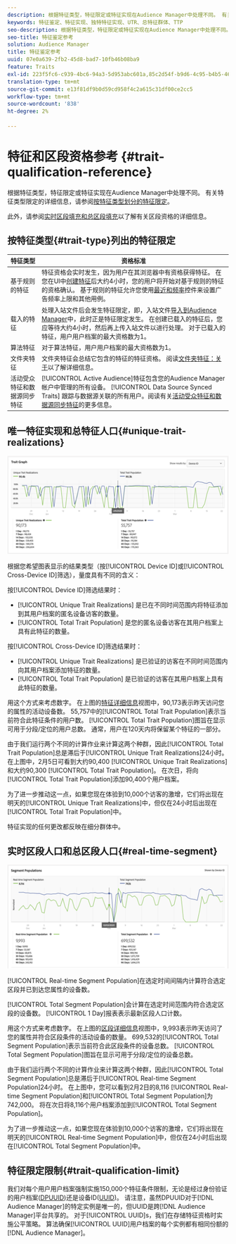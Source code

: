 ```yaml
---
description: 根据特征类型，特征限定或特征实现在Audience Manager中处理不同。 有关特征资格的详细信息，请参阅下表。
keywords: 特征鉴定、特征实现、独特特征实现、UTR、总特征群体、TTP
seo-description: 根据特征类型，特征限定或特征实现在Audience Manager中处理不同。 有关特征资格的详细信息，请参阅下表。
seo-title: 特征鉴定参考
solution: Audience Manager
title: 特征鉴定参考
uuid: 07e0a639-2fb2-45d8-bad7-10fb46b08ba9
feature: Traits
exl-id: 223f5fc6-c939-4bc6-94a3-5d953abc601a,85c2d54f-b9d6-4c95-b4b5-466119effc2a,85c2d54f-b9d6-4c95-b4b5-466119effc2a,223f5fc6-c939-4bc6-94a3-5d953abc601a
translation-type: tm+mt
source-git-commit: e13f81df9b0d59cd958f4c2a615c31df00ce2cc5
workflow-type: tm+mt
source-wordcount: '838'
ht-degree: 2%

---
```


# 特征和区段资格参考 {#trait-qualification-reference}

根据特征类型，特征限定或特征实现在Audience Manager中处理不同。 有关特征类型限定的详细信息，请参阅[按特征类型划分的特征限定](#trait-type)。

此外，请参阅[实时区段填充和总区段填充](#real-time-segment)以了解有关区段资格的详细信息。



## 按特征类型{#trait-type}列出的特征限定

| 特征类型 | 资格标准 |
|---|---|
| 基于规则的特征 | 特征资格会实时发生，因为用户在其浏览器中有资格获得特征。 在您在UI中[创建特征](create-onboarded-rule-based-traits.md#create-rules-based-or-onboarded-traits)后大约4小时，您的用户将开始对基于规则的特征的资格确认。 基于规则的特征允许您使用[最近和频率](../segments/recency-and-frequency.md)控件来设置广告频率上限和其他用例。 |
| 载入的特征 | 处理入站文件后会发生特征限定，即，入站文件[导入到Audience Manager](../../faq/faq-inbound-data-ingestion.md)中，此时正是特征限定发生。 在创建已载入的特征后，您应等待大约4小时，然后再上传入站文件以进行处理。 对于已载入的特征，用户用户档案的最大资格数为1。 |
| 算法特征 | 对于算法特征，用户用户档案的最大资格数为1。 |
| 文件夹特征 | 文件夹特征会总结它包含的特征的特征资格。 阅读[文件夹特征：关于](about-folder-traits.md)以了解详细信息。 |
| 活动受众特征和数据源同步特征 | [!UICONTROL Active Audience]特征包含您的Audience Manager帐户中管理的所有设备。 [!UICONTROL Data Source Synced Traits] 跟踪与数据源关联的所有用户。阅读有关[活动受众特征和数据源同步特征](client-activity-synced-audience-traits.md)的更多信息。 |

## 唯一特征实现和总特征人口{#unique-trait-realizations}

![特征实现](assets/trait-graph.png)

根据您希望图表显示的结果类型（按[!UICONTROL Device ID]或[!UICONTROL Cross-Device ID]筛选），量度具有不同的含义：

按[!UICONTROL Device ID]筛选结果时：

* [!UICONTROL Unique Trait Realizations] 是已在不同时间范围内将特征添加到其用户档案的匿名设备访客的数量。
* [!UICONTROL Total Trait Population] 是您的匿名设备访客在其用户档案上具有此特征的数量。

按[!UICONTROL Cross-Device ID]筛选结果时：

* [!UICONTROL Unique Trait Realizations] 是已验证的访客在不同时间范围内向其用户档案添加特征的数量。
* [!UICONTROL Total Trait Population] 是已验证的访客在其用户档案上具有此特征的数量。

用这个方式来考虑数字。 在上图的[特征详细信息](../../features/traits/trait-details-page.md)视图中，90,173表示昨天访问您的属性的活动设备数。 55,757中的[!UICONTROL Total Trait Population]表示当前符合此特征条件的用户数。 [!UICONTROL Total Trait Population]图旨在显示可用于分段/定位的用户总数。 通常，用户在120天内将保留某个特征的一部分。

由于我们运行两个不同的计算作业来计算这两个种群，因此[!UICONTROL Total Trait Population]总是滞后于[!UICONTROL Unique Trait Realizations]24小时。 在上图中，2月5日可看到大约90,400 [!UICONTROL Unique Trait Realizations]和大约90,300 [!UICONTROL Total Trait Population]。 在次日，将向[!UICONTROL Total Trait Population]添加90,400个用户档案。

为了进一步推动这一点，如果您现在体验到10,000个访客的激增，它们将出现在明天的[!UICONTROL Unique Trait Realizations]中，但仅在24小时后出现在[!UICONTROL Total Trait Population]中。

特征实现的任何更改都反映在细分群体中。

## 实时区段人口和总区段人口{#real-time-segment}

![特征实现](assets/segment-graph.png)

[!UICONTROL Real-time Segment Population]在选定时间间隔内计算符合选定区段并已到达您属性的设备数。

[!UICONTROL Total Segment Population]会计算在选定时间范围内符合选定区段的设备数。 [!UICONTROL 1 Day]报表表示最新区段人口计数。

用这个方式来考虑数字。 在上图的[区段详细信息](../../features/segments/segment-summary-view.md)视图中，9,993表示昨天访问了您的属性并符合区段条件的活动设备的数量。 699,532的[!UICONTROL Total Segment Population]表示当前符合此区段条件的设备总数。 [!UICONTROL Total Segment Population]图旨在显示可用于分段/定位的设备总数。

由于我们运行两个不同的计算作业来计算这两个种群，因此[!UICONTROL Total Segment Population]总是滞后于[!UICONTROL Real-time Segment Population]24小时。 在上图中，您可以看到2月2日的8,116 [!UICONTROL Real-time Segment Population]和[!UICONTROL Total Segment Population]为742,000。 将在次日将8,116个用户档案添加到[!UICONTROL Total Segment Population]。

为了进一步推动这一点，如果您现在体验到10,000个访客的激增，它们将出现在明天的[!UICONTROL Real-time Segment Population]中，但仅在24小时后出现在[!UICONTROL Total Segment Population]中。

## 特征限定限制{#trait-qualification-limit}

我们对每个用户用户档案强制实施150,000个特征条件限制，无论是经过身份验证的用户档案([DPUUID](../../reference/ids-in-aam.md))还是设备ID([UUID](../../reference/ids-in-aam.md))。 请注意，虽然DPUUID对于[!DNL Audience Manager]的特定实例是唯一的，但UUID是跨[!DNL Audience Manager]平台共享的。 对于[!UICONTROL UUID]s，我们在存储特征资格时实施公平策略。 算法确保[!UICONTROL UUID]用户档案的每个实例都有相同份额的[!DNL Audience Manager]。
